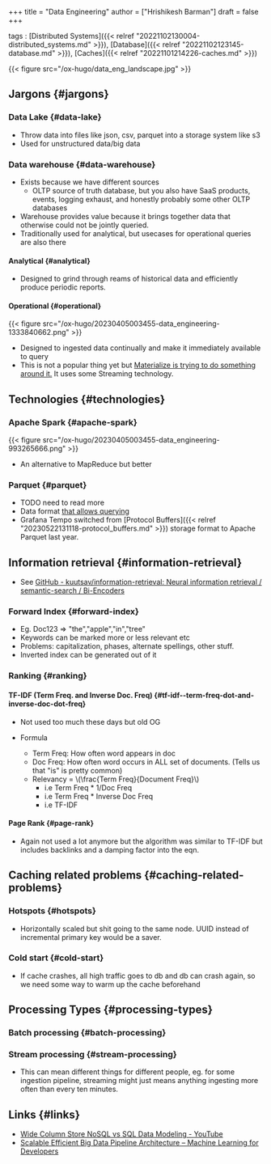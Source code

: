 +++
title = "Data Engineering"
author = ["Hrishikesh Barman"]
draft = false
+++

tags
: [Distributed Systems]({{< relref "20221102130004-distributed_systems.md" >}}), [Database]({{< relref "20221102123145-database.md" >}}), [Caches]({{< relref "20221101214226-caches.md" >}})

{{< figure src="/ox-hugo/data_eng_landscape.jpg" >}}


## Jargons {#jargons}


### Data Lake {#data-lake}

-   Throw data into files like json, csv, parquet into a storage system like s3
-   Used for unstructured data/big data


### Data warehouse {#data-warehouse}

-   Exists because we have different sources
    -   OLTP source of truth database, but you also have SaaS products, events, logging exhaust, and honestly probably some other OLTP databases
-   Warehouse provides value because it brings together data that otherwise could not be jointly queried.
-   Traditionally used for analytical, but usecases for operational queries are also there


#### Analytical {#analytical}

-   Designed to grind through reams of historical data and efficiently produce periodic reports.


#### Operational {#operational}

{{< figure src="/ox-hugo/20230405003455-data_engineering-1333840662.png" >}}

-   Designed to ingested data continually and make it immediately available to query
-   This is not a popular thing yet but [Materialize is trying to do something around it.](https://materialize.com/blog/operational-data-warehouse/) It uses some Streaming technology.


## Technologies {#technologies}


### Apache Spark {#apache-spark}

{{< figure src="/ox-hugo/20230405003455-data_engineering-993265666.png" >}}

-   An alternative to MapReduce but better


### Parquet {#parquet}

-   TODO need to read more
-   Data format [that allows querying](https://github.com/duckdb/duckdb/blob/6c7c9805fdf1604039ebed47d233ea55cabb4b2c/test/sql/copy/parquet/test_parquet_remote.test#L28)
-   Grafana Tempo switched from [Protocol Buffers]({{< relref "20230522131118-protocol_buffers.md" >}}) storage format to Apache Parquet last year.


## Information retrieval {#information-retrieval}

-   See [GitHub - kuutsav/information-retrieval: Neural information retrieval / semantic-search / Bi-Encoders](https://github.com/kuutsav/information-retrieval)


### Forward Index {#forward-index}

-   Eg. Doc123 =&gt; "the","apple","in","tree"
-   Keywords can be marked more or less relevant etc
-   Problems: capitalization, phases, alternate spellings, other stuff.
-   Inverted index can be generated out of it


### Ranking {#ranking}


#### TF-IDF (Term Freq. and Inverse Doc. Freq) {#tf-idf--term-freq-dot-and-inverse-doc-dot-freq}

-   Not used too much these days but old OG

<!--list-separator-->

-  Formula

    -   Term Freq: How often word appears in doc
    -   Doc Freq: How often word occurs in ALL set of documents. (Tells us that "is" is pretty common)
    -   Relevancy =  \\(\frac{Term Freq}{Document Freq}\\)
        -   i.e Term Freq \* 1/Doc Freq
        -   i.e Term Freq \* Inverse Doc Freq
        -   i.e TF-IDF


#### Page Rank {#page-rank}

-   Again not used a lot anymore but the algorithm was similar to TF-IDF but includes backlinks and a damping factor into the eqn.


## Caching related problems {#caching-related-problems}


### Hotspots {#hotspots}

-   Horizontally scaled but shit going to the same node. UUID instead of incremental primary key would be a saver.


### Cold start {#cold-start}

-   If cache crashes, all high traffic goes to db and db can crash again, so we need some way to warm up the cache beforehand


## Processing Types {#processing-types}


### Batch processing {#batch-processing}


### Stream processing {#stream-processing}

-   This can mean different things for different people, eg. for some ingestion pipeline, streaming might just means anything ingesting more often than every ten minutes.


## Links {#links}

-   [Wide Column Store NoSQL vs SQL Data Modeling - YouTube](https://www.youtube.com/watch?v=bTEfRmdBq7I&t=457s)
-   [Scalable Efficient Big Data Pipeline Architecture – Machine Learning for Developers](https://www.ml4devs.com/articles/scalable-efficient-big-data-analytics-machine-learning-pipeline-architecture-on-cloud/)

